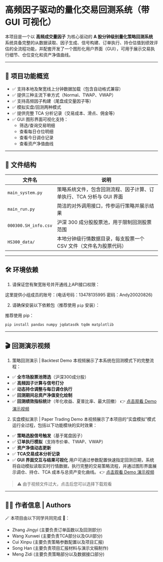 # 高频因子驱动的量化交易回测系统（带 GUI 可视化）

本项目是一个以 **高频成交量因子** 为核心驱动的 **A 股分钟级别量化策略回测系统**
系统具备完整的从数据读取、因子生成、信号构建、订单执行、持仓估值到绩效评估的全流程功能，并配套开发了一个图形化用户界面（GUI），可用于展示交易执行细节、仓位变化和资产净值曲线。

--------------------------------------------------------------------------------------------------------------
## 🚀 项目功能概览

- ✅ 支持本地及聚宽线上分钟数据加载（包含自动格式兼容）
- ✅ 提供三种主流下单方式（Normal、TWAP、VWAP）
- ✅ 支持高频因子构建（尾盘成交量因子等）
- ✅ 模拟实盘/回测两种模式
- ✅ 提供完整 TCA 分析记录（交易成本、滑点、佣金等）
- ✅ GUI 图形界面可视化支持：
  - 筛选/查询交易明细
  - 查看每日仓位明细
  - 查看今日调仓记录
  - 查看资产净值曲线

--------------------------------------------------------------------------------------------------------------
## 📁 文件结构

| 文件名              | 说明                                                                 |
|---------------------|----------------------------------------------------------------------|
| `main_system.py`    | 策略系统文件，包含回测流程、因子计算、订单执行、TCA 分析与 GUI 界面 |
| `main_run.py`       | 简洁的对外调用接口，传参运行策略并展示结果                           |
| `000300.SH_info.csv`| 沪深 300 成分股股票池，用于限制回测股票范围                          |
| `HS300_data/`       | 本地分钟级行情数据目录，每支股票一个 CSV 文件（文件名为股票代码）   |

--------------------------------------------------------------------------------------------------------------
## 🛠️ 环境依赖

1. 请保证您有聚宽账号并开通线上API接口权限：

这里提供小组成员的账号：(电话号码：13478135995  密码：Andy20020826)

2. 请确保安装以下依赖包（推荐使用 `pip` 安装）：

推荐使用 pip：
```bash
pip install pandas numpy jqdatasdk tqdm matplotlib
```
--------------------------------------------------------------------------------------------------------------
## 🎬 回测演示视频

1. 策略回测演示 | Backtest Demo
本视频展示了本系统在回测模式下的完整流程：

- ✅ **全市场股票池筛选**（沪深300成分股）
- ✅ **高频因子计算与信号打分**
- ✅ **动态持仓调整与每日调仓执行**
- ✅ **回测期间总资产净值变化绘制**
- ✅ **回测绩效指标统计**（年化收益、夏普比率、最大回撤）
👉 [点击观看 Demo 演示视频](./demo-backtesting.mp4)


2. 实盘模拟演示 | Paper Trading Demo
本视频展示了本项目的“实盘模拟”模式运行全过程，包括以下功能模块的实时效果：
- ✅ **策略选股信号触发**（基于尾盘因子）
- ✅ **订单执行模拟**（支持市价单、TWAP、VWAP）
- ✅ **资产净值动态更新**
- ✅ **TCA交易成本分析记录**
- ✅ **GUI 界面交互与结果可视化**
用户可通过参数配置快速指定回测日期，系统将自动模拟读取实时行情数据，执行完整的交易策略流程，并通过图形界面展示调仓、持仓、TCA 成本与总资产变化曲线。
👉 [点击观看 Demo 演示视频](./demo-papertrading.mp4)

> ⚠️ 由于视频文件过大，点击后您可以选择下载观看

--------------------------------------------------------------------------------------------------------------
## 👩‍💻 作者信息 | Authors

🪄 本项目由以下同学共同完成 🎉：

- Zhang Jingyi  (主要负责订单函数以及回测部分)
- Wang Xunwei   (主要负责TCA部分以及GUI部分)
- Cui Xinpu     (主要负责策略参数配置以及项目汇报)
- Song Han      (主要负责项目汇报材料与演示文稿制作)
- Meng Zidi     (主要负责策略部分以及数据接口部分)